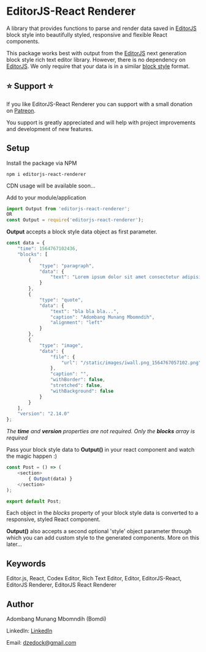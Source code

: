 # EditorJS-React Renderer

A library that provides functions to parse and render data saved in [EditorJS](https://editorjs.io/) block style into beautifully styled, responsive and flexible React components.

This package works best with output from the [EditorJS](https://editorjs.io/) next generation block style rich text editor library. 
However, there is no dependency on [EditorJS](https://editorjs.io/). We only require that your data is in a similar [block style](https://editorjs.io/saving-data) format.

## ⭐️ Support ⭐️ 

If you like EditorJS-React Renderer you can support with a small donation on [Patreon](https://www.patreon.com/editorjs_react_renderer). 

You support is greatly appreciated and will help with project improvements and development of new features.

## Setup

Install the package via NPM

```shell
npm i editorjs-react-renderer
```

CDN usage will be available soon...

Add to your module/application

```javascript
import Output from 'editorjs-react-renderer';
OR
const Output = require('editorjs-react-renderer');
```

**Output** accepts a block style data object as first parameter.

```javascript
const data = {
	"time": 1564767102436,
	"blocks": [
		{
			"type": "paragraph",
			"data": {
				"text": "Lorem ipsum dolor sit amet consectetur adipisicing elit. Aspernatur repellat, ex omnis veritatis nihil perspiciatis ducimus molestiae reiciendis ipsa possimus voluptatum sapiente culpa sequi nesciunt saepe rem in laudantium maiores!"
			}
		},
		{
			"type": "quote",
			"data": {
				"text": "bla bla bla...",
				"caption": "Adombang Munang Mbomndih",
				"alignment": "left"
			}
		},
		{
			"type": "image",
			"data": {
				"file": {
					"url": "/static/images/iwall.png_1564767057102.png"
				},
				"caption": "",
				"withBorder": false,
				"stretched": false,
				"withBackground": false
			}
		}
	],
	"version": "2.14.0"
};
```

*The **time** and **version** properties are not required. Only the **blocks** array is required*

Pass your block style data to **Output()** in your react component and watch the magic happen :)

```javascript
const Post = () => (
	<section>
		{ Output(data) }
	</section>
);

export default Post;
```

Each object in the *blocks* property of your block style data is converted to a responsive, styled React component.

**Output()** also accepts a second optional 'style' object parameter through which you can add custom style to the generated components. 
More on this later...

## Keywords

Editor.js, React, Codex Editor, Rich Text Editor, Editor, EditorJS-React, EditorJS Renderer, EditorJS React Renderer

## Author

Adombang Munang Mbomndih (Bomdi) 

LinkedIn: [LinkedIn](http://www.linkedin.com/in/adombangmunang)

Email: <dzedock@gmail.com>
